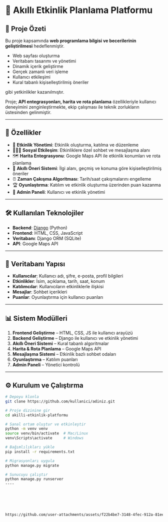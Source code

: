 # 🎯 Akıllı Etkinlik Planlama Platformu




## 📌 Proje Özeti
Bu proje kapsamında **web programlama bilgisi ve becerilerinin geliştirilmesi** hedeflenmiştir.  
- Web sayfası oluşturma  
- Veritabanı tasarımı ve yönetimi  
- Dinamik içerik geliştirme  
- Gerçek zamanlı veri işleme  
- Kullanıcı etkileşimi  
- Kural tabanlı kişiselleştirilmiş öneriler  

gibi yetkinlikler kazanılmıştır.  

Proje; **API entegrasyonları, harita ve rota planlama** özellikleriyle kullanıcı deneyimini zenginleştirmekte, ekip çalışması ile teknik zorlukların üstesinden gelinmiştir.  

---

## 🚀 Özellikler
- 📅 **Etkinlik Yönetimi**: Etkinlik oluşturma, katılma ve düzenleme  
- 🧑‍🤝‍🧑 **Sosyal Etkileşim**: Etkinliklere özel sohbet ve mesajlaşma alanı  
- 🗺️ **Harita Entegrasyonu**: Google Maps API ile etkinlik konumları ve rota planlama  
- 🤖 **Akıllı Öneri Sistemi**: İlgi alanı, geçmiş ve konuma göre kişiselleştirilmiş öneriler  
- ⏰ **Zaman Çakışma Algoritması**: Tarih/saat çakışmalarını engelleme  
- 🏆 **Oyunlaştırma**: Katılım ve etkinlik oluşturma üzerinden puan kazanma  
- 🔑 **Admin Paneli**: Kullanıcı ve etkinlik yönetimi  

---

## 🛠️ Kullanılan Teknolojiler
- **Backend**: [Django](https://www.djangoproject.com/) (Python)  
- **Frontend**: HTML, CSS, JavaScript  
- **Veritabanı**: Django ORM (SQLite)  
- **API**: Google Maps API  

---

## 📂 Veritabanı Yapısı
- **Kullanıcılar**: Kullanıcı adı, şifre, e-posta, profil bilgileri  
- **Etkinlikler**: İsim, açıklama, tarih, saat, konum  
- **Katılımcılar**: Kullanıcıların etkinliklerle ilişkisi  
- **Mesajlar**: Sohbet içerikleri  
- **Puanlar**: Oyunlaştırma için kullanıcı puanları  

---

## 📊 Sistem Modülleri
1. **Frontend Geliştirme** – HTML, CSS, JS ile kullanıcı arayüzü  
2. **Backend Geliştirme** – Django ile kullanıcı ve etkinlik yönetimi  
3. **Akıllı Öneri Sistemi** – Kural tabanlı algoritmalar  
4. **Harita & Rota Planlama** – Google Maps API  
5. **Mesajlaşma Sistemi** – Etkinlik bazlı sohbet odaları  
6. **Oyunlaştırma** – Katılım puanları  
7. **Admin Paneli** – Yönetici kontrolü  


---

## ⚙️ Kurulum ve Çalıştırma
```bash
# Depoyu klonla
git clone https://github.com/kullanici/adiniz.git

# Proje dizinine gir
cd akilli-etkinlik-platformu

# Sanal ortam oluştur ve etkinleştir
python -m venv venv
source venv/bin/activate  # Mac/Linux
venv\Scripts\activate     # Windows

# Bağımlılıkları yükle
pip install -r requirements.txt

# Migrasyonları uygula
python manage.py migrate

# Sunucuyu çalıştır
python manage.py runserver
----






https://github.com/user-attachments/assets/f22b4be7-3148-4fec-912a-81ee973a9075

